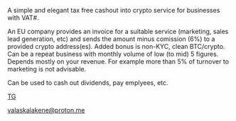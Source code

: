 
A simple and elegant tax free cashout into crypto service for businesses with VAT#.

An EU company provides an invoice for a suitable service (marketing, sales lead generation, etc) and sends the amount minus comission (6%) to a provided crypto address(es). 
Added bonus is non-KYC, clean BTC/crypto.
Can be a repeat business with monthly volume of low (to mid) 5 figures. Depends mostly on your revenue. For example more than 5% of turnover to marketing is not advisable.

Can be used to cash out dividends, pay emplyees, etc.


[TG](https://t.me/Arvete)

valaskalakene@proton.me
